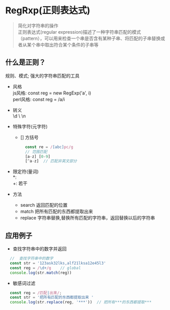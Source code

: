 # RegRxp(正则表达式)  

> 简化对字符串的操作  
正则表达式(regular expression)描述了一种字符串匹配的模式（pattern），可以用来检查一个串是否含有某种子串、将匹配的子串替换或者从某个串中取出符合某个条件的子串等

## 什么是正则？  

规则、模式; 强大的字符串匹配的工具  

- 风格  
  js风格: const reg = new RegExp('a', i)  
  perl风格: const reg = /a/i  

- 转义  
  \d \\ \n  

- 特殊字符(元字符)  

  - [] 方括号  
    ```js
      const re = /[abc]pc/g
      // 范围匹配
      [a-z] [0-9] 
      [^a-z]  // 匹配非英文部分  
    ```

- 限定符(量词)  
  *:   
  +: 若干
- 方法  

  - search  返回匹配的位置
  - match 把所有匹配的东西都提取出来  
  - replace 字符串替换,替换所有匹配的字符串，返回替换以后的字符串


## 应用例子  

- 查找字符串中的数字并返回  
```js
  //  查找字符串中的数字  
  const str = '123ask32lks,alf21lksa12e45l3'
  const reg = /\d+/g    // global
  console.log(str.match(reg))
```  
- 敏感词过滤  
```js
  const reg = /匹配|出来/;
  const str = '把所有匹配的东西都提取出来 '
  console.log(str.replace(reg, '***'))  // 把所有***的东西都提取***
```